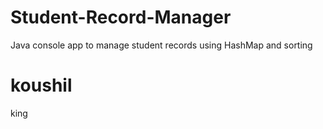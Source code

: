 # Student-Record-Manager
Java console app to manage student records using HashMap and sorting
# koushil
king
